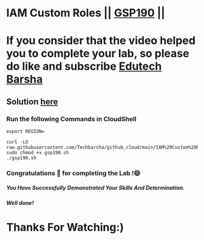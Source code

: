 # IAM Custom Roles || [GSP190](https://www.cloudskillsboost.google/focuses/33036?parent=game) ||

# If you consider that the video helped you to complete your lab, so please do like and subscribe [Edutech Barsha](https://www.youtube.com/@edutechbarsha)
## Solution [here](https://youtu.be/mrJHiMwd5IE)

### Run the following Commands in CloudShell

```
export REGION=

curl -LO raw.githubusercontent.com/Techbarsha/github_cloud/main/IAM%20Custom%20Roles/gsp190.sh
sudo chmod +x gsp190.sh
./gsp190.sh
```

### Congratulations 🎉 for completing the Lab !😄

##### *You Have Successfully Demonstrated Your Skills And Determination.*

#### *Well done!*

# Thanks For Watching:)
